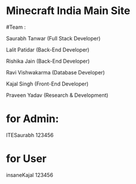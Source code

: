 # Minecraft India Main Site


#Team :


Saurabh Tanwar (Full Stack Developer)

Lalit Patidar (Back-End Developer)

Rishika Jain (Back-End Developer)

Ravi Vishwakarma (Database Developer)

Kajal Singh (Front-End Developer)

Praveen Yadav (Research & Development)



# for Admin:
ITESaurabh
123456

# for User 
insaneKajal
123456

